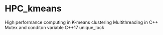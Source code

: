 # HPC_kmeans
High performance computing in K-means clustering
Multithreading in C++
Mutex and conditon variable
C++17 unique_lock
